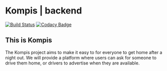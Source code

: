 # Kompis | backend

[![Build Status](https://travis-ci.com/pckv/kompis.svg?branch=master)](https://travis-ci.com/pckv/kompis)
[![Codacy Badge](https://api.codacy.com/project/badge/Grade/a56c6b3d8d6441ba9ac9a2564e6f00f5)](https://www.codacy.com/manual/pc_3/kompis?utm_source=github.com&amp;utm_medium=referral&amp;utm_content=pckv/kompis&amp;utm_campaign=Badge_Grade)

## This is Kompis

The Kompis project aims to make it easy to for everyone to get home after a night out. 
We will provide a platform where users can ask for someone to drive them home, or drivers to advertise when they are available.
